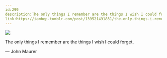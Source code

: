 ```yaml
---
id:299
description:The only things I remember are the things I wish I could forget.
link:https://iambep.tumblr.com/post/139521491831/the-only-things-i-remember-are-the-things-i-wish-i
---
```


![](https://64.media.tumblr.com/7d80e1159fb19b03bdbbb6dca8e9ef68/tumblr_o2q542m29y1u3a9rjo1_500.jpg)

The only things I remember are the things I wish I could forget.

— John Maurer